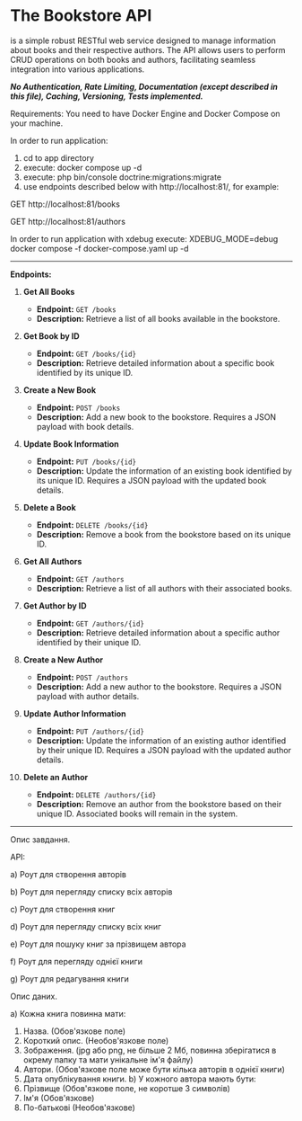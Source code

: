 # The Bookstore API

is a simple robust RESTful web service designed to manage information about books and their respective authors. The API allows users to perform CRUD operations on both books and authors, facilitating seamless integration into various applications. 

**_No Authentication, Rate Limiting, Documentation (except described in this file), Caching, Versioning, Tests implemented._**

Requirements:
You need to have Docker Engine and Docker Compose on your machine.

In order to run application:

1) cd to app directory
2) execute: docker compose up -d
3) execute: php bin/console doctrine:migrations:migrate
2) use endpoints described below with http://localhost:81/, for example:

  GET http://localhost:81/books

  GET http://localhost:81/authors

In order to run application with xdebug execute:
XDEBUG_MODE=debug docker compose -f docker-compose.yaml up -d

---

**Endpoints:**

1. **Get All Books**
    - **Endpoint:** `GET /books`
    - **Description:** Retrieve a list of all books available in the bookstore.

2. **Get Book by ID**
    - **Endpoint:** `GET /books/{id}`
    - **Description:** Retrieve detailed information about a specific book identified by its unique ID.

3. **Create a New Book**
    - **Endpoint:** `POST /books`
    - **Description:** Add a new book to the bookstore. Requires a JSON payload with book details.

4. **Update Book Information**
    - **Endpoint:** `PUT /books/{id}`
    - **Description:** Update the information of an existing book identified by its unique ID. Requires a JSON payload with the updated book details.

5. **Delete a Book**
    - **Endpoint:** `DELETE /books/{id}`
    - **Description:** Remove a book from the bookstore based on its unique ID.

6. **Get All Authors**
    - **Endpoint:** `GET /authors`
    - **Description:** Retrieve a list of all authors with their associated books.

7. **Get Author by ID**
    - **Endpoint:** `GET /authors/{id}`
    - **Description:** Retrieve detailed information about a specific author identified by their unique ID.

8. **Create a New Author**
    - **Endpoint:** `POST /authors`
    - **Description:** Add a new author to the bookstore. Requires a JSON payload with author details.

9. **Update Author Information**
    - **Endpoint:** `PUT /authors/{id}`
    - **Description:** Update the information of an existing author identified by their unique ID. Requires a JSON payload with the updated author details.

10. **Delete an Author**
    - **Endpoint:** `DELETE /authors/{id}`
    - **Description:** Remove an author from the bookstore based on their unique ID. Associated books will remain in the system.

---

Опис завдання.

API:

   a) Роут для створення авторів

   b) Роут для перегляду списку всіх авторів

   c) Роут для створення книг

   d) Роут для перегляду списку всіх книг

   e) Роут для пошуку книг за прізвищем автора

   f) Роут для перегляду однієї книги

   g) Роут для редагування книги

Опис даних.

   a) Кожна книга повинна мати:
1. Назва. (Обов'язкове поле)
2. Короткий опис. (Необов'язкове поле)
3. Зображення. (jpg або png, не більше 2 Мб, повинна зберігатися в окрему
   папку та мати унікальне ім'я файлу)
4. Автори. (Обов'язкове поле може бути кілька авторів в однієї книги)
5. Дата опублікування книги.
   b) У кожного автора мають бути:
1. Прізвище (Обов'язкове поле, не коротше 3 символів)
2. Ім'я (Обов'язкове)
3. По-батькові (Необов'язкове)


